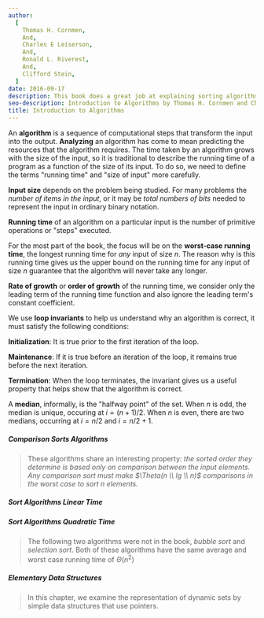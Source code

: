 ```yaml
---
author:
  [
    Thomas H. Cornmen,
    And,
    Charles E Leiserson,
    And,
    Ronald L. Riverest,
    And,
    Clifford Stein,
  ]
date: 2016-09-17
description: This book does a great job at explaining sorting algorithms and data structures with the help of visual figures. It's very math intensive, going over proofs and concepts of the materials. The main reason I bought the book was to understand the basic sorting algorithms and data structures. It give me a better understanding of the time and space complexity in terms of Big O Notation.
seo-description: Introduction to Algorithms by Thomas H. Cornmen and Charles E Leiserson and Ronald L. Riverest and Clifford Stein notes.
title: Introduction to Algorithms
---
```


An **algorithm** is a sequence of computational steps that transform the input into the output. **Analyzing** an algorithm has come to mean predicting the resources that the algorithm requires. The time taken by an algorithm grows with the size of the input, so it is traditional to describe the running time of a program as a function of the size of its input. To do so, we need to define the terms "running time" and "size of input" more carefully.

**Input size** depends on the problem being studied. For many problems the _number of items in the input_, or it may be _total numbers of bits_ needed to represent the input in ordinary binary notation.

**Running time** of an algorithm on a particular input is the number of primitive operations or "steps" executed.

For the most part of the book, the focus will be on the **worst-case running time**, the longest running time for _any_ input of size $n$. The reason why is this running time gives us the upper bound on the running time for any input of size $n$ guarantee that the algorithm will never take any longer.

**Rate of growth** or **order of growth** of the running time, we consider only the leading term of the running time function and also ignore the leading term's constant coefficient.

We use **loop invariants** to help us understand why an algorithm is correct, it must satisfy the following conditions:

**Initialization**: It is true prior to the first iteration of the loop.

**Maintenance**: If it is true before an iteration of the loop, it remains true before the next iteration.

**Termination**: When the loop terminates, the invariant gives us a useful property that helps show that the algorithm is correct.

A **median**, informally, is the "halfway point" of the set. When $n$ is odd, the median is unique, occuring at $i = (n + 1) / 2$. When $n$ is even, there are two medians, occurring at $i = n / 2$ and $i = n / 2 + 1$.

##### Comparison Sorts Algorithms

> These algorithms share an interesting property: _the sorted order they determine is based only on comparison between the input elements. Any comparison sort must make $\Theta(n \\ lg \\ n)$ comparisons in the worst case to sort $n$ elements._

##### Sort Algorithms Linear Time

##### Sort Algorithms Quadratic Time

> The following two algorithms were not in the book, _bubble sort_ and _selection sort_. Both of these algorithms have the same average and worst case running time of $\Theta(n^2)$

##### Elementary Data Structures

> In this chapter, we examine the representation of dynamic sets by simple data structures that use pointers.
